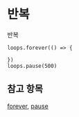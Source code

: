# 반복

반복

```cards
loops.forever(() => {

})
loops.pause(500)
```

## 참고 항목

[forever](/reference/loops/forever), [pause](/reference/loops/pause)